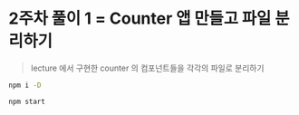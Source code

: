 # 2주차 풀이 1 = Counter 앱 만들고 파일 분리하기 
> lecture 에서 구현한 counter 의 컴포넌트들을 각각의 파일로 분리하기

```sh
npm i -D

npm start
```

